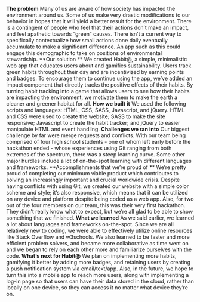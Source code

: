 **The problem**
Many of us are aware of how society has impacted the environment around us. Some of us make very drastic modifications to our behavior in hopes that it will yield a better result for the environment. There is a contingent of people who feel that their actions don’t make an impact, and feel apathetic towards “green” causes. There isn't a current way to specifically contextualize how small actions done daily eventually accumulate to make a significant difference. An app such as this could engage this demographic to take on positions of environmental stewardship.
**Our solution **
We created Habit@, a simple, minimalistic web app that educates users about and gamifies sustainability. Users track green habits throughout their day and are incentivized by earning points and badges. To encourage them to continue using the app, we’ve added an impact component that directly tracks the positive effects of their habits. By turning habit tracking into a game that allows users to see how their habits are impacting the environment, we motivate them to make the earth a cleaner and greener habitat for all. 
**How we built it** 
We used the following scripts and languages: HTML, CSS, SASS, Javascript, and jQuery. HTML and CSS were used to create the website; SASS to make the site responsive; Javascript to create the habit tracker; and jQuery to easier manipulate HTML and event handling. 
**Challenges we ran into**
Our biggest challenge by far were merge requests and conflicts. With our team being comprised of four high school students - one of whom left early before the hackathon ended - whose experiences using Git ranging from both extremes of the spectrum, there was a steep learning curve. Some other major hurdles include a lot of on-the-spot learning with different languages and frameworks. 
**Accomplishments that we’re proud of **
We’re pretty proud of completing our minimum viable product which contributes to solving an increasingly important and crucial worldwide crisis. Despite having conflicts with using Git, we created our website with a simple color scheme and style; it’s also responsive, which means that it can be utilized on any device and platform despite being coded as a web app. Also, for two out of the four members on our team, this was their very first hackathon. They didn’t really know what to expect, but we’re all glad to be able to show something that we finished. 
**What we learned**
As we said earlier, we learned a lot about languages and frameworks on-the-spot. Since we are all relatively new to coding, we were able to effectively utilize online resources like Stack Overflow and w3schools. We also learned to be faster and more efficient problem solvers, and became more collaborative as time went on and we began to rely on each other more and familiarize ourselves with the code. 
**What’s next for Habit@**
We plan on implementing more habits, gamifying it better by adding more badges, and retaining users by creating a push notification system via email/text/app. Also, in the future, we hope to turn this into a mobile app to reach more users, along with implementing a log-in page so that users can have their data stored in the cloud, rather than locally on one device, so they can access it no matter what device they’re on. 
